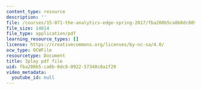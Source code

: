 ```yaml
---
content_type: resource
description: ''
file: /courses/15-071-the-analytics-edge-spring-2017/fba200b5ca0b0dc8092257340c0a1f29_L315IjxyUM.pdf
file_size: 14814
file_type: application/pdf
learning_resource_types: []
license: https://creativecommons.org/licenses/by-nc-sa/4.0/
ocw_type: OCWFile
resourcetype: Document
title: 3play pdf file
uid: fba200b5-ca0b-0dc8-0922-57340c0a1f29
video_metadata:
  youtube_id: null
---
```

